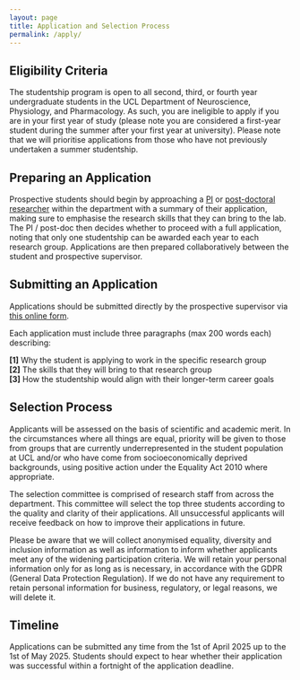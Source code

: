 ```yaml
---
layout: page
title: Application and Selection Process
permalink: /apply/
---
```


## Eligibility Criteria

The studentship program is open to all second, third, or fourth year undergraduate students in the UCL Department of Neuroscience, Physiology, and Pharmacology. As such, you are ineligible to apply if you are in your first year of study (please note you are considered a first-year student during the summer after your first year at university). Please note that we will prioritise applications from those who have not previously undertaken a summer studentship.

## Preparing an Application

Prospective students should begin by approaching a [PI](https://www.ucl.ac.uk/biosciences/neuroscience-physiology-and-pharmacology/academic-staff) or [post-doctoral researcher](https://www.ucl.ac.uk/biosciences/neuroscience-physiology-and-pharmacology/postdoctoral-researchers) within the department with a summary of their application, making sure to emphasise the research skills that they can bring to the lab. The PI / post-doc then decides whether to proceed with a full application, noting that only one studentship can be awarded each year to each research group. Applications are then prepared collaboratively between the student and prospective supervisor. 

## Submitting an Application

Applications should be submitted directly by the prospective supervisor via [this online form](https://forms.office.com/Pages/ResponsePage.aspx?id=_oivH5ipW0yTySEKEdmlwna2Wu6XflhCh8IlZtIjonJURTA2R1NJM1pHV0k0VUJMTFBPOThCNTNWNC4u).

Each application must include three paragraphs (max 200 words each) describing:

<b>[1]</b> Why the student is applying to work in the specific research group  
<b>[2]</b> The skills that they will bring to that research group  
<b>[3]</b> How the studentship would align with their longer-term career goals  

## Selection Process

Applicants will be assessed on the basis of scientific and academic merit. In the circumstances where all things are equal, priority will be given to those from groups that are currently underrepresented in the student population at UCL and/or who have come from socioeconomically deprived backgrounds, using positive action under the Equality Act 2010 where appropriate.

The selection committee is comprised of research staff from across the department. This committee will select the top three students according to the quality and clarity of their applications. All unsuccessful applicants will receive feedback on how to improve their applications in future.

Please be aware that we will collect anonymised equality, diversity and inclusion information as well as information to inform whether applicants meet any of the widening participation criteria. We will retain your personal information only for as long as is necessary, in accordance with the GDPR (General Data Protection Regulation). If we do not have any requirement to retain personal information for business, regulatory, or legal reasons, we will delete it.

## Timeline

Applications can be submitted any time from the 1st of April 2025 up to the 1st of May 2025. Students should expect to hear whether their application was successful within a fortnight of the application deadline.
